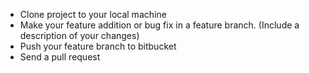 * Clone project to your local machine
* Make your feature addition or bug fix in a feature branch. (Include a description of your changes)
* Push your feature branch to bitbucket
* Send a pull request

